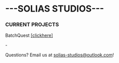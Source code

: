 # ---SOLIAS STUDIOS---

### CURRENT PROJECTS

BatchQuest [[clickhere]](https://github.com/Solias-Studios/BatchQuest)

\-

Questions?
Email us at solias-studios@outlook.com!
